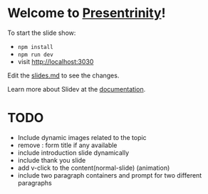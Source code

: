 # Welcome to [Presentrinity](https://github.com/slidevjs/slidev)!

To start the slide show:

- `npm install`
- `npm run dev`
- visit <http://localhost:3030>

Edit the [slides.md](./slides.md) to see the changes.

Learn more about Slidev at the [documentation](https://sli.dev/).


# TODO
- Include dynamic images related to the topic
- remove : form title if any available
- include introduction slide dynamically
- include thank you slide 
- add v-click to the content(normal-slide) (animation)
- include two paragraph containers and prompt for two different paragraphs